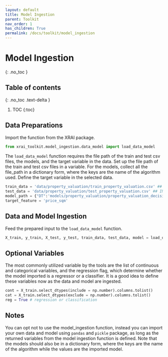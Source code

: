 ```yaml
---
layout: default
title: Model Ingestion
parent: Toolkit
nav_order: 1
has_children: True
permalink: /docs/toolkit/model_ingestion
---
```


# Model Ingestion
{: .no_toc }

## Table of contents
{: .no_toc .text-delta }

1. TOC
{:toc}

## Data Preparations

Import the function from the XRAI package.


```python
from xrai_toolkit.model_ingestion.data_model import load_data_model
```


The `load_data_model` function requires the file path of the train and test csv files, the models, and the target variable in the data. Set up the file path of the train and test csv files in a variable. For the models, collect all the file_path in a dictionary form, where the keys are the name of the algorithm used. Define the target variable in the selected data.


```python
train_data = 'data/property_valuation/train_property_valuation.csv' ## INPUT HERE
test_data = 'data/property_valuation/test_property_valuation.csv' ## INPUT HERE
model_path = {"DT":'models/property_valuation/property_valuation_decision_tree.sav'} ## INPUT HERE
target_feature = 'price_sqm'
```

## Data and Model Ingestion

Feed the prepared input to the `load_data_model` function.


```python
X_train, y_train, X_test, y_test, train_data, test_data, model = load_data_model(train_data, test_data, model_path, target_feature)
```

## Optional Variables

The most commonly utilized variable by the tools are the list of continuous and categorical variables, and the regression flag, which determine whether the model imported is a regressor or a classifier. It is a good idea to define these variables now as the data and model are ingested.


```python
cont = X_train.select_dtypes(include = np.number).columns.tolist()
cat = X_train.select_dtypes(exclude = np.number).columns.tolist()
reg = True # regression or classification
```

## Notes
You can opt not to use the model_ingestion function, instead you can import your own data and model using `pandas` and `pickle` package, as long as the returned variables from the model ingestion function is defined. Note that the models should also be in a dictionary form, where the keys are the name of the algorithm while the values are the imported model.
